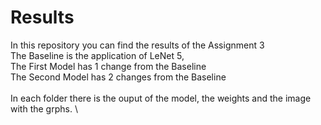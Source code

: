 # Results

In this repository you can find the results of the Assignment 3  \
The Baseline is the application of LeNet 5, \
The First Model has 1 change from the Baseline \
The Second Model has 2 changes from the Baseline \
\
In each folder there is the ouput of the model, the weights and the image with the grphs. \
